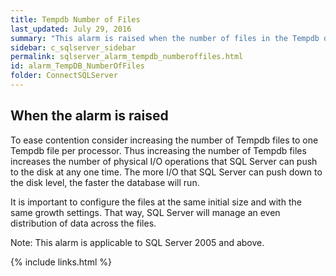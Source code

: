 ```yaml
---
title: Tempdb Number of Files
last_updated: July 29, 2016
summary: "This alarm is raised when the number of files in the Tempdb database is less than the number of processors and the SQL Server is experiencing contention on Tempdb."
sidebar: c_sqlserver_sidebar
permalink: sqlserver_alarm_tempdb_numberoffiles.html
id: alarm_TempDB_NumberOfFiles
folder: ConnectSQLServer
---
```





## When the alarm is raised

To ease contention consider increasing the number of Tempdb files to one Tempdb file per processor. Thus increasing the number of Tempdb files increases the number of physical I/O operations that SQL Server can push to the disk at any one time. The more I/O that SQL Server can push down to the disk level, the faster the database will run.

It is important to configure the files at the same initial size and with the same growth settings. That way, SQL Server will manage an even distribution of data across the files.


 Note: This alarm is applicable to SQL Server 2005 and above.

 {% include links.html %}
